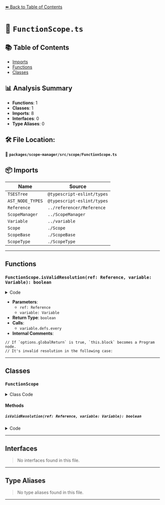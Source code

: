 [⬅️ Back to Table of Contents](../../../../index.md)

# 📄 `FunctionScope.ts`

## 📚 Table of Contents

- [Imports](#imports)
- [Functions](#functions)
- [Classes](#classes)

## 📊 Analysis Summary

- **Functions**: 1
- **Classes**: 1
- **Imports**: 8
- **Interfaces**: 0
- **Type Aliases**: 0

## 🛠️ File Location:
📂 **`packages/scope-manager/src/scope/FunctionScope.ts`**

## 📦 Imports

| Name | Source |
|------|--------|
| `TSESTree` | `@typescript-eslint/types` |
| `AST_NODE_TYPES` | `@typescript-eslint/types` |
| `Reference` | `../referencer/Reference` |
| `ScopeManager` | `../ScopeManager` |
| `Variable` | `../variable` |
| `Scope` | `./Scope` |
| `ScopeBase` | `./ScopeBase` |
| `ScopeType` | `./ScopeType` |


---

## Functions

### `FunctionScope.isValidResolution(ref: Reference, variable: Variable): boolean`

<details><summary>Code</summary>

```ts
protected override isValidResolution(
    ref: Reference,
    variable: Variable,
  ): boolean {
    // If `options.globalReturn` is true, `this.block` becomes a Program node.
    if (this.block.type === AST_NODE_TYPES.Program) {
      return true;
    }

    const bodyStart = this.block.body?.range[0] ?? -1;

    // It's invalid resolution in the following case:
    return !(
      (
        variable.scope === this &&
        ref.identifier.range[0] < bodyStart && // the reference is in the parameter part.
        variable.defs.every(d => d.name.range[0] >= bodyStart)
      ) // the variable is in the body.
    );
  }
```
</details>

- **Parameters**:
  - `ref: Reference`
  - `variable: Variable`
- **Return Type**: `boolean`
- **Calls**:
  - `variable.defs.every`
- **Internal Comments**:
```
// If `options.globalReturn` is true, `this.block` becomes a Program node.
// It's invalid resolution in the following case:
```


---

## Classes

### `FunctionScope`

<details><summary>Class Code</summary>

```ts
export class FunctionScope extends ScopeBase<
  ScopeType.function,
  | TSESTree.ArrowFunctionExpression
  | TSESTree.FunctionDeclaration
  | TSESTree.FunctionExpression
  | TSESTree.Program
  | TSESTree.TSDeclareFunction
  | TSESTree.TSEmptyBodyFunctionExpression,
  Scope
> {
  constructor(
    scopeManager: ScopeManager,
    upperScope: FunctionScope['upper'],
    block: FunctionScope['block'],
    isMethodDefinition: boolean,
  ) {
    super(
      scopeManager,
      ScopeType.function,
      upperScope,
      block,
      isMethodDefinition,
    );

    // section 9.2.13, FunctionDeclarationInstantiation.
    // NOTE Arrow functions never have an arguments objects.
    if (this.block.type !== AST_NODE_TYPES.ArrowFunctionExpression) {
      this.defineVariable('arguments', this.set, this.variables, null, null);
    }
  }

  // References in default parameters isn't resolved to variables which are in their function body.
  //     const x = 1
  //     function f(a = x) { // This `x` is resolved to the `x` in the outer scope.
  //         const x = 2
  //         console.log(a)
  //     }
  protected override isValidResolution(
    ref: Reference,
    variable: Variable,
  ): boolean {
    // If `options.globalReturn` is true, `this.block` becomes a Program node.
    if (this.block.type === AST_NODE_TYPES.Program) {
      return true;
    }

    const bodyStart = this.block.body?.range[0] ?? -1;

    // It's invalid resolution in the following case:
    return !(
      (
        variable.scope === this &&
        ref.identifier.range[0] < bodyStart && // the reference is in the parameter part.
        variable.defs.every(d => d.name.range[0] >= bodyStart)
      ) // the variable is in the body.
    );
  }
}
```
</details>

#### Methods

##### `isValidResolution(ref: Reference, variable: Variable): boolean`

<details><summary>Code</summary>

```ts
protected override isValidResolution(
    ref: Reference,
    variable: Variable,
  ): boolean {
    // If `options.globalReturn` is true, `this.block` becomes a Program node.
    if (this.block.type === AST_NODE_TYPES.Program) {
      return true;
    }

    const bodyStart = this.block.body?.range[0] ?? -1;

    // It's invalid resolution in the following case:
    return !(
      (
        variable.scope === this &&
        ref.identifier.range[0] < bodyStart && // the reference is in the parameter part.
        variable.defs.every(d => d.name.range[0] >= bodyStart)
      ) // the variable is in the body.
    );
  }
```
</details>


---

## Interfaces

> No interfaces found in this file.


---

## Type Aliases

> No type aliases found in this file.


---